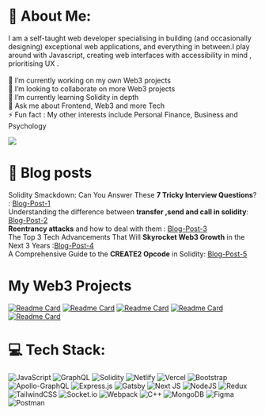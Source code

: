 # 💫 About Me:
I am a self-taught web developer specialising in building (and occasionally designing) exceptional web applications, and everything in between.I play around with Javascript, creating web interfaces with accessibility in mind , prioritising UX .<br><br>🔭 I’m currently working on my own Web3 projects<br>👯 I’m looking to collaborate on more Web3 projects<br>🌱 I’m currently learning Solidity in depth<br>💬 Ask me about Frontend, Web3 and more Tech<br>⚡ Fun fact : My other interests include Personal Finance, Business and Psychology

[![](https://visitcount.itsvg.in/api?id=SrinivasJoshi&icon=0&color=0)](https://visitcount.itsvg.in)
# 📩 Blog posts
Solidity Smackdown: Can You Answer These **7 Tricky Interview Questions**? : [Blog-Post-1](https://medium.com/coinsbench/solidity-smackdown-can-you-answer-these-7-tricky-interview-questions-f3fc01530276)
<br>
Understanding the difference between **transfer ,send and call in solidity**: [Blog-Post-2](https://medium.com/coinsbench/understanding-the-difference-between-transfer-send-and-call-in-solidity-53b592efb4d1)
<br>
**Reentrancy attacks** and how to deal with them : [Blog-Post-3](https://medium.com/coinsbench/reentrancy-attacks-and-how-to-deal-with-them-16da3a2549)
<br>
The Top 3 Tech Advancements That Will **Skyrocket Web3 Growth** in the Next 3 Years :[Blog-Post-4](https://medium.com/coinmonks/the-top-3-tech-advancements-that-will-skyrocket-web3-growth-in-the-next-3-years-6abc039be0a8)
<br>
A Comprehensive Guide to the **CREATE2 Opcode** in Solidity: [Blog-Post-5](https://medium.com/coinsbench/a-comprehensive-guide-to-the-create2-opcode-in-solidity-7c6d40e3f1af)
<br>

# My Web3 Projects
[![Readme Card](https://github-readme-stats.vercel.app/api/pin/?username=SrinivasJoshi&repo=BizToken)](https://github.com/SrinivasJoshi/BizToken)
[![Readme Card](https://github-readme-stats.vercel.app/api/pin/?username=SrinivasJoshi&repo=Hash-2-Win)](https://github.com/SrinivasJoshi/Hash-2-Win)
[![Readme Card](https://github-readme-stats.vercel.app/api/pin/?username=SrinivasJoshi&repo=cosmo-nfts)](https://github.com/SrinivasJoshi/cosmo-nfts)
[![Readme Card](https://github-readme-stats.vercel.app/api/pin/?username=SrinivasJoshi&repo=Music-NFTs)](https://github.com/SrinivasJoshi/Music-NFTs)
[![Readme Card](https://github-readme-stats.vercel.app/api/pin/?username=SrinivasJoshi&repo=library-management-solidity)](https://github.com/SrinivasJoshi/library-management-solidity)
<br>

# 💻 Tech Stack:
![JavaScript](https://img.shields.io/badge/javascript-%23323330.svg?style=flat&logo=javascript&logoColor=%23F7DF1E) ![GraphQL](https://img.shields.io/badge/-GraphQL-E10098?style=flat&logo=graphql&logoColor=white) ![Solidity](https://img.shields.io/badge/Solidity-%23363636.svg?style=flat&logo=solidity&logoColor=white) ![Netlify](https://img.shields.io/badge/netlify-%23000000.svg?style=flat&logo=netlify&logoColor=#00C7B7) ![Vercel](https://img.shields.io/badge/vercel-%23000000.svg?style=flat&logo=vercel&logoColor=white) ![Bootstrap](https://img.shields.io/badge/bootstrap-%23563D7C.svg?style=flat&logo=bootstrap&logoColor=white) ![Apollo-GraphQL](https://img.shields.io/badge/-ApolloGraphQL-311C87?style=flat&logo=apollo-graphql) ![Express.js](https://img.shields.io/badge/express.js-%23404d59.svg?style=flat&logo=express&logoColor=%2361DAFB) ![Gatsby](https://img.shields.io/badge/Gatsby-%23663399.svg?style=flat&logo=gatsby&logoColor=white) ![Next JS](https://img.shields.io/badge/Next-black?style=flat&logo=next.js&logoColor=white) ![NodeJS](https://img.shields.io/badge/node.js-6DA55F?style=flat&logo=node.js&logoColor=white) ![Redux](https://img.shields.io/badge/redux-%23593d88.svg?style=flat&logo=redux&logoColor=white) ![TailwindCSS](https://img.shields.io/badge/tailwindcss-%2338B2AC.svg?style=flat&logo=tailwind-css&logoColor=white) ![Socket.io](https://img.shields.io/badge/Socket.io-black?style=flat&logo=socket.io&badgeColor=010101) ![Webpack](https://img.shields.io/badge/webpack-%238DD6F9.svg?style=flat&logo=webpack&logoColor=black) ![C++](https://img.shields.io/badge/c++-%2300599C.svg?style=flat&logo=c%2B%2B&logoColor=white) ![MongoDB](https://img.shields.io/badge/MongoDB-%234ea94b.svg?style=flat&logo=mongodb&logoColor=white) 	![Figma](https://img.shields.io/badge/figma-%23F24E1E.svg?style=flat&logo=figma&logoColor=white) ![Postman](https://img.shields.io/badge/Postman-FF6C37?style=flat&logo=postman&logoColor=white)

